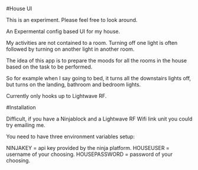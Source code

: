 #House UI

This is an experiment. Please feel free to look around.

An Expermental config based UI for my house.

My activities are not contained to a room. Turning off one light is often followed by turning on another light in another room.

The idea of this app is to prepare the moods for all the rooms in the house based on the task to be performed.

So for example when I say going to bed, it turns all the downstairs lights off, but turns on the landing, bathroom and bedroom lights.

Currently only hooks up to Lightwave RF.


#Installation

Difficult, if you have a Ninjablock and a Lightwave RF  Wifi link unit you could try emailing me.


You need to have three environment variables setup:


NINJAKEY = api key provided by the ninja platform.
HOUSEUSER = username of your choosing.
HOUSEPASSWORD  = password of your choosing.
